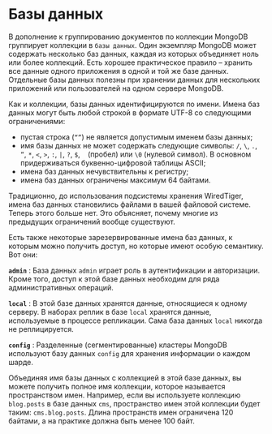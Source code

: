 # Базы данных

В дополнение к группированию документов по коллекции MongoDB группирует коллекции в `базы данных`. Один экземпляр MongoDB может содержать несколько баз данных, каждая из которых объединяет ноль или более коллекций. Есть хорошее практическое правило – хранить все данные одного приложения в одной и той же базе данных. Отдельные базы данных полезны при хранении данных для нескольких приложений или пользователей на одном сервере MongoDB.

Как и коллекции, базы данных идентифицируются по имени. Имена баз данных могут быть любой строкой в формате UTF-8 со следующими ограничениями:

- пустая строка (`“”`) не является допустимым именем базы данных;
- имя базы данных не может содержать следующие символы: `/`, `\`, `.`, `”`, `*`, `<`, `>`, `:`, `|`, `?`, `$`, ` ` (пробел) или `\0` (нулевой символ). В основном придерживаться буквенно-цифровой таблицы ASCII;
- имена баз данных нечувствительны к регистру;
- имена баз данных ограничены максимум 64 байтами.

Традиционно, до использования подсистемы хранения WiredTiger, имена баз данных становились файлами в вашей файловой системе. Теперь этого больше нет. Это объясняет, почему многие из предыдущих ограничений вообще существуют.

Есть также некоторые зарезервированные имена баз данных, к которым можно получить доступ, но которые имеют особую семантику. Вот они:

**`admin`**
: База данных `admin` играет роль в аутентификации и авторизации. Кроме того, доступ к этой базе данных необходим для ряда административных операций.

**`local`**
: В этой базе данных хранятся данные, относящиеся к одному серверу. В наборах реплик в базе `local` хранятся данные, используемые в процессе репликации. Сама база данных `local` никогда не реплицируется.

**`config`**
: Разделенные (сегментированные) кластеры MongoDB используют базу данных `config` для хранения информации о каждом шарде.

Объединяя имя базы данных с коллекцией в этой базе данных, вы можете получить полное имя коллекции, которое называется пространством имен. Например, если вы используете коллекцию `blog.posts` в базе данных `cms`, пространство имен этой коллекции будет таким: `cms.blog.posts`. Длина пространств имен ограничена 120 байтами, а на практике должна быть менее 100 байт.
